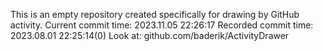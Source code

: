 This is an empty repository created specifically for drawing by GitHub activity.
Current commit time: 2023.11.05 22:26:17
Recorded commit time: 2023.08.01 22:25:14(0)
Look at: github.com/baderik/ActivityDrawer
